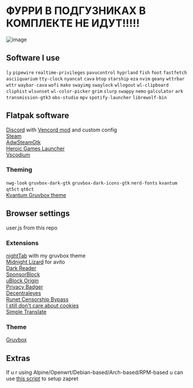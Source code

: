 # ФУРРИ В ПОДГУЗНИКАХ В КОМПЛЕКТЕ НЕ ИДУТ!!!!!

![image](https://github.com/user-attachments/assets/ce07bff0-9b9d-45c1-9b02-248b86e3e475)


## Software I use 
`ly`
`pipewire`
`realtime-privileges`
`pavucontrol`
`hyprland`
`fish`
`foot`
`fastfetch`
`asciiquarium`
`tty-clock`
`nyancat`
`cava`
`btop`
`starship`
`eza`
`nvim`
`geany`
`wttrbar`
`wttr`
`waybar-cava`
`wofi`
`mako`
`swayimg`
`swaylock`
`wllogout`
`wl-clipboard`
`cliphist`
`wlsunset`
`wl-color-picker`
`grim`
`slurp`
`swappy`
`nemo`
`galculator`
`ark`
`transmission-gtk3`
`obs-studio`
`mpv`
`spotify-launcher`
`librewolf-bin`


## Flatpak software
[Discord](https://flathub.org/apps/com.discordapp.Discord) with [Vencord mod](https://vencord.dev/) and custom config\
[Steam](https://flathub.org/apps/com.valvesoftware.Steam) \
[AdwSteamGtk](https://flathub.org/apps/io.github.Foldex.AdwSteamGtk) \
[Heroic Games Launcher](https://flathub.org/apps/com.heroicgameslauncher.hgl) \
[Vscodium](https://flathub.org/apps/com.vscodium.codium-insiders)

### Theming 
`nwg-look` 
`gruvbox-dark-gtk` 
`gruvbox-dark-icons-gtk`
`nerd-fonts`
`kvantum`
`qt5ct`
`qt6ct` \
[Kvantum Gruvbox theme](https://github.com/TheExacc/Gruvbox-Kvantum)

## Browser settings 
user.js from this repo 

### Extensions 
[nightTab](https://addons.mozilla.org/en-US/firefox/addon/nighttab/) with my gruvbox theme \
[Midnight Lizard](https://addons.mozilla.org/en-US/firefox/addon/midnight-lizard-quantum/?utm_source=addons.mozilla.org&utm_medium=referral&utm_content=search) for avito \
[Dark Reader](https://addons.mozilla.org/en-US/firefox/addon/darkreader/?utm_source=addons.mozilla.org&utm_medium=referral&utm_content=search) \
[SponsorBlock](https://addons.mozilla.org/en-US/firefox/addon/sponsorblock/) \
[uBlock Origin](https://addons.mozilla.org/en-US/firefox/addon/ublock-origin/?utm_source=addons.mozilla.org&utm_medium=referral&utm_content=search) \
[Privacy Badger](https://addons.mozilla.org/en-US/firefox/addon/privacy-badger17/) \
[Decentraleyes](https://addons.mozilla.org/en-US/firefox/addon/decentraleyes/?utm_source=addons.mozilla.org&utm_medium=referral&utm_content=search) \
[Runet Censorship Bypass](https://addons.mozilla.org/en-US/firefox/addon/%D0%BE%D0%B1%D1%85%D0%BE%D0%B4-%D0%B1%D0%BB%D0%BE%D0%BA%D0%B8%D1%80%D0%BE%D0%B2%D0%BE%D0%BA-%D1%80%D1%83%D0%BD%D0%B5%D1%82%D0%B0/?utm_source=addons.mozilla.org&utm_medium=referral&utm_content=search) \
[I still don't care about cookies](https://addons.mozilla.org/en-US/firefox/addon/istilldontcareaboutcookies/?utm_source=addons.mozilla.org&utm_medium=referral&utm_content=search) \
[Simple Translate](https://addons.mozilla.org/en-US/firefox/addon/simple-translate/) 


### Theme
[Gruvbox](https://addons.mozilla.org/en-US/firefox/addon/gruvboxtheme/?utm_source=addons.mozilla.org&utm_medium=referral&utm_content=search)

## Extras
If u r using Alpine/Openwrt/Debian-based/Arch-based/RPM-based u can use [this script](https://github.com/Snowy-Fluffy/zapret.installer) to setup zapret 
